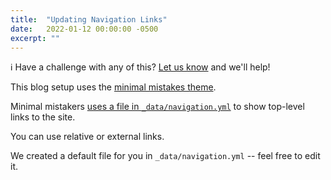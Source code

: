 ```yaml
---
title:  "Updating Navigation Links"
date:   2022-01-12 00:00:00 -0500
excerpt: ""
---
```


:information_source: Have a challenge with any of this? [Let us know](https://github.com/excellalabs/blog-in-a-box/issues/new) and we'll help!

This blog setup uses the [minimal mistakes theme](https://github.com/mmistakes/minimal-mistakes).

Minimal mistakers [uses a file in `_data/navigation.yml`](https://mmistakes.github.io/minimal-mistakes/docs/navigation/) to show top-level links to the site.

You can use relative or external links.

We created a default file for you in `_data/navigation.yml` -- feel free to edit it.
